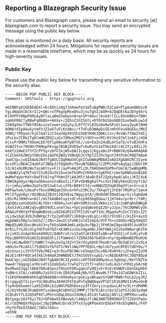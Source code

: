 ## Reporting a Blazegraph Security Issue ##

For customers and Blazegraph users, please send an email to security [at] blazegraph.com to report a security issue. You may send an encrypted message using the public key below.

This alias is monitored on a daily basis.   All security reports are acknowledged within 24 hours.   Mitigations for reported security issues are made in a reasonable timeframe, which may be as quickly as 24 hours for high-severity issues.

### Public Key ###
Please use the public key below for transmitting any sensitive information to the security alias.

```
-----BEGIN PGP PUBLIC KEY BLOCK-----
Comment: GPGTools - https://gpgtools.org

mQINBFaXI6EBEADXl+Ec05hizHgTJnKmeFeV1mTu8gPWD/X2Cad+PlpmumQKHzvD
TgL4NqGHibCKrIl2+QNcroTPkgVpMxeDVu3jnuTghIJ4XM+8JQqDEt6aJDYg94rG
K19OPhY0NpP6MiAyBYlxLaBmZnwbpsn6+q+SP+bbvcl6vkdrlILL9SnH0Ds+f8Nt
uqHGFRQCTyRBwFq0bB9++6KXy+/IEhnZ1hISGtL+DTOYbUSbo9Q02bze9wOLnw1d
Z3A9gYmcTTWhf8SAsinxCowe+1m2yhyJL07fCYl83UzDw0wSPsGtIwuyZwyKl0H0
AON6+dIpAkwkytmFhJZ2wkTvFLKzdAui/tTdFuD3WApDxIE+mh5FeuXAGEkz/MXZ
XOWS/7PDyee/hjElmdlSJ13oxU0pX935hS5HEYKHUJQ0Kcix+/4VxWs7tNw2YdIj
JPzLbv7CRk2Tg6CmHKZD92izGx7dMxmIMO7zt9OY+xrMIrKYJHz97ml1nkFjihDA
mjsvPrDNMiTOUemLEE7OflpkNswH7pBTXE//sU+EaZn24uBLmtSaTb/nTvBJkHFa
4vNd1Yu+70kNVrPkMepFKvqp7BSNjDVD3wfcKwRuYX1mTOm1X8rz4C2YjL04lLJh
kmXfz2HwEST5YZcPY5g+zDfFZojW5vbWJILqqs3jKgya0u1F+BOKV8zQ4wARAQAB
tCZCbGF6ZWdyYXBoIDxibGF6ZWdyYXBoQGJsYXplZ3JhcGguY29tPokCPQQTAQoA
JwUCVpcjoQIbAwUJB4YfgAULCQgHAwUVCgkICwUWAgMBAAIeAQIXgAAKCRC3Iyeb
GcvXFicNEACZ4obFaTJBDp31TOgUUhvT9vuN7GB6GylCZPPLh8PsAqSqsJ2DGrIM
S3/AIxDoORzWxTazaKYzy+FJr/ayPnAAJPliDLTbHUQ4mSGPR+FG6CA/5wWUgHMb
LnQmB2ylqTKTnX7CSiRZ4u3V1bve3eTkSM+IFKRkV+SgKPhCrzme3pRWbuGnN1AE
mwMeFqyerKdYrDwFFt0J+gTYhNn5FjAAJMlt3AaBc81F2IpkybpACaGsjJKIC4iK
CBWdAgoQyorWpnwObAuonutvBEeZiiT3PvVD4BgKalPscXvcINEyhEeGU/Uyfc92
Jc+jmho/wH6e3GdfeIES2wEtuLv3T6rB09fIfd/+eNNHZQIHqB30qVVle+XrcuLV
h0Pawtw4/LHouFvfknc6MNQqm3ShcG+hFu23RC3u/7kkqUYj3YE8r7RGPny7imn4
MtlZfgyU8gr/9IdBxbZZB3X1JQ2XExL7WgqjbtA/jNn0d8FZOmdtwprGjsSqHdwW
LEGrRzJN9O+w+81l/mS7k8dB4Ivp1+dC+hip9d5bgDUaa/1jH7m4urprdcr/Y4Rj
UgGQ6zxaVxDGGhCALYGkrr989XuJxnlA0+hOMJnxULVWAx1zC13c2uWFqRoEWKg8
jXx5JvKizAK2q5vgBhV9dCLxneTJwi+5pCyedqWveEqI2DryJzpx/7kCDQRWlyOh
ARAAzFVNYqYF8UqWmBVokjo8Ik62R1VITP21d5+aP71dcJRgq4uPnZnC7C6ScZZt
vLjdwibgC4VbJh0WXgcTrtp2yHl6R7i1K0qkvy8LgCc+XDJr91V6lc/ksIE+ayzO
mgpKWdiO8pln3oG5Z/jJNs+ZewICSfoME2vlO1S4p4/dYF7h+vSdUDx+NZp58q9Z
9WpQ5yW9JDoc0Kvb53+yT6OzGOHK4m6LaXQuVufBp2j3FH93mZ9gvU849lXuVK5V
Qr6iLtYoJEcUlg7HCPs6TQZrxK3Wh1vsUulHgaH8cJSKFOWkjXIxheXN8arqK3TA
1sjvHJLdzAqY6VeX40OUZ/9dKPrxF/o13aOfiKYEhOfxQK+aF9tD2jsFJu9jaYvB
POyiB0P8VVkGAO3L8UQEOtiJlPaWmnGl7ZERA39b7bdS0++hyrQg4N0mBEP6eHJ8
7KrvKLNwdHX71YUWRC7+wbsUxhgJ8Z+Y2kYdsykDVE7RonKruA/0U3qE3YiZx9i4
v0mu5xfKzAX1l75dDQ3vYbfGTSrNVliWq7PPfEQnL+8plnU7yyeC0F6VlHDYOo/Y
vEzVnucicZVY5fVVbcM8I+q3r9iuFQC0W/cG5wqo15Lv0D/RxWY8ri2FegxZZzO9
AEzE1rKFFKDca4IkElh4HaA2hWNDDEYJTHzSOVVsspbI/vcAEQEAAYkCJQQYAQoA
DwUCVpcjoQIbDAUJB4YfgAAKCRC3IyebGcvXFtb9EADNydsuc3gkGqi/NxYtNZtb
hww4r7GqgoplaYHcx4YiGIekQaGifcwFq7YzZtfC+ahkz1uKL4ySrvtRdiyGA/mQ
QxdRwxE3qgltAb6YQ8u85pxxT8GyGtDRvgqesFv9QjuYr8iEc0oNDFcDenGkpHb5
YoDNrL5TA//zAhBRu7aS5V1tdcID9JPpHAjNb/hTLWvwHLffT0x147aEDWtbZIiL
TzIKGFKHAMd4hhSqDSNd89Brn99XeKyxrpokiysBhawnSYGWFYRW6rhULb2ygJR2
0jrgqyq5TIs1y+YUc9QuDGa304H1FXtEaPnTq9WD6qeVPlEC1R1K4MUIInMooOxB
TxyHnbkbometiaX5ZV6Kib2yNHlPE0hDoxzy3ffImryjxcpdauLAF+v5L+rdMdMR
/G/KyY0zNEZKuNQYHfssGAeq9CmDHYUZJMMPjT707EsAtst8z3ZidYSJCdG3ydqH
2CQndvY7LOJQ54P4VlzPU+nnOqL0GunIXUNyL45i4tfwAIpj4Dli2j0MYHocua0a
Bbtgxgc2A3f6yjT8J+UP4AwXIXBwvwX/lANqSJfiNG3W075B9O0GFZ7IZXUtPaQv
Al/cO2M4QXYRqsdxCj0pI8Mw0JDrVX3f7xXJyqRPGwXdrQSEeFV9zE5qN6hL/FXP
rhyYbfDxXZ5AmI/7AhitkQ==
=e5hN
-----END PGP PUBLIC KEY BLOCK-----
```

